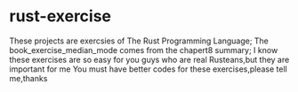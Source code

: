 # rust-exercise
These projects are exercsies of The Rust Programming Language;
The book_exercise_median_mode comes from the chapert8 summary;
I know these exercises are so easy for you guys who are real Rusteans,but they are important for me
You must have better codes for these exercises,please tell me,thanks
